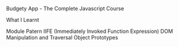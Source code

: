 Budgety App - The Complete Javascript Course

What I Learnt

Module Patern
IIFE (Immediately Invoked Function Expression)
DOM Manipulation and Traversal
Object Prototypes
